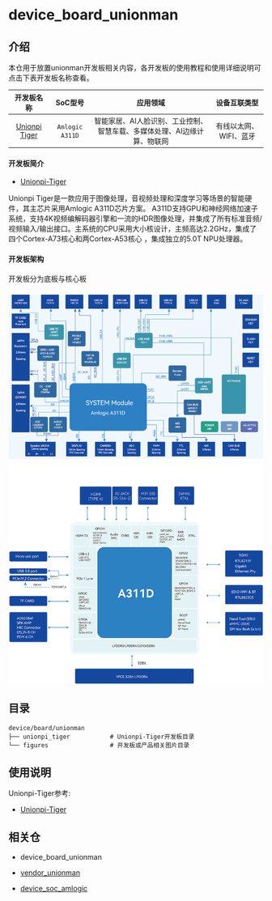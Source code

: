 # device_board_unionman

## 介绍

本仓用于放置unionman开发板相关内容，各开发板的使用教程和使用详细说明可点击下表开发板名称查看。

| 开发板名称                                       | SoC型号           | 应用领域                                   | 设备互联类型        |
|:-------------------------------------------:|:---------------:|:--------------------------------------:|:-------------:|
| [Unionpi Tiger](unionpi_tiger/README_zh.md) | `Amlogic A311D` | 智能家居、AI人脸识别、工业控制、智慧车载、多媒体处理、AI边缘计算、物联网 | 有线以太网、WIFI、蓝牙 |

#### 开发板简介

- [Unionpi-Tiger](https://gitee.com/openharmony-sig/device_board_unionman/blob/master/unionpi_tiger/README_zh.md)

Unionpi Tiger是一款应用于图像处理，音视频处理和深度学习等场景的智能硬件，其主芯片采用Amlogic A311D芯片方案。
A311D支持GPU和神经网络加速子系统，支持4K视频编解码器引擎和一流的HDR图像处理，并集成了所有标准音频/视频输入/输出接口。主系统的CPU采用大小核设计，主频高达2.2GHz，集成了四个Cortex-A73核心和两Cortex-A53核心 ，集成独立的5.0T NPU处理器。

#### 开发板架构
开发板分为底板与核心板

![扩展板架构](./figures/architecture-of-dev-board.png "底板")
![核心板架构](./figures/architecture-of-core-board.png "核心板")

## 目录

```
device/board/unionman
├── unionpi_tiger           # Unionpi-Tiger开发板目录
└── figures                 # 开发板或产品相关图片目录
```

## 使用说明

Unionpi-Tiger参考:

- [Unionpi-Tiger](https://gitee.com/openharmony-sig/device_board_unionman/blob/master/unionpi_tiger/README_zh.md)

## 相关仓

- device_board_unionman

- [vendor_unionman](https://gitee.com/openharmony-sig/vendor_unionman)

- [device_soc_amlogic](https://gitee.com/openharmony-sig/device_soc_amlogic)
